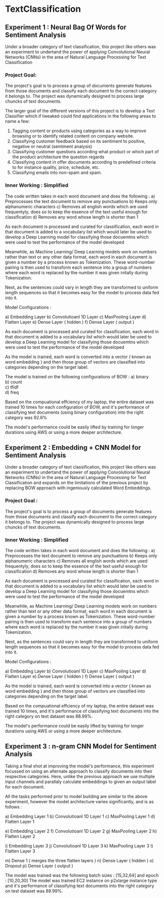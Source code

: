 # TextClassification

## Experiment 1 : Neural Bag Of Words for Sentiment Analysis 

Under a broader category of text classification, this project like others was an experiment to undertand the power of applying
Convolutional Neural Networks (CNNs) in the area of Natural Language Processing for Text Classification

### Project Goal:

The project's goal is to process a group of documents  generate features from those documents and classify each document 
to the correct category it belongs to. The project was dynamically designed to process large chuncks of text documents.

The larger goal of the different versions of this project is to develop a Text Classifier which if tweaked could 
find applications in the following areas to name a few: 

1) Tagging content or products using categories as a way to improve browsing or to identify related content on company website.
2) Classifying customer feedback based on its sentiment to positive, negative or neutral (sentiment analysis)
3) Classifying customer questions according what product or which part of the product architecture the question regards
4) Classifying content in offer documents according to predefined criteria to for instance quality, price, schedule, etc.
5) Classifying emails into non-spam and spam.

### Inner Working : Simplified

The code written takes in each word document and does the following :
a) Preprocesses the text document to remove any punctuations
b) Keeps only alphanumeric characters
c) Removes all english words which are used frequentyly, does so to keep the essence of the text useful enough for classification
d) Removes any word whose length is shorter than 1 

As each document is processed and curated for classification, each word in that document is added to a vocabulary list which 
would later be used to develop a Deep Learning model for classifying those docuemtns which were used to test the performance
of the model developed

Meanwhile, as Machine Learning/ Deep Learning models work on numbers rather than text or any other data format, each word in 
each document is given a number by a process known as Tokenization. These word-number pairing is then used to transform each
sentence into a group of numbers  where each word is replaced by the number it was given initally during Tokenization.

Next, as the sentences could vary in length they are transformed to uniform length sequences so that it becomes easy for the 
model to process data fed into it.

Model Configurations :

a) Embedding Layer
b) Convolutioanl 1D Layer
c) MaxPooling Layer
d) Flatten Layer
e) Dense Layer ( hidden )
f) Dense Layer ( output )

As each document is processed and curated for classification, each word in that document is added to a vocabulary list which 
would later be used to develop a Deep Learning model for classifying those docuemtns which were used to test the performance
of the model developed


As the model is trained, each word is converted into a vector ( known as word embedding ) and then those group of vectors are 
classified into categories depending on the target label.

The model is trained on the following configurations of BOW :
a) binary	
b) count	
c) tfidf	
d) freq

Based on the compuational effciency of my laptop, the entire dataset was trained 10 times for each configuration of BOW, and it's  performance of classifying text documents (using binary configuration) into the right category was 92.6%

The model's performance could be easily lifted by training for longer durations using AWS or using a more deeper architecture.


## Experiment 2 : Embedding + CNN Model for Sentiment Analysis 

Under a broader category of text classification, this project like others was an experiment to undertand the power of applying
Convolutional Neural Networks (CNNs) in the area of Natural Language Processing for Text Classification and expands on the 
limitations of the previous project by replacing BOW approach with ingeniously calculated Word Embeddings.

### Project Goal :

The project's goal is to process a group of documents  generate features from those documents and classify each document 
to the correct category it belongs to. The project was dynamically designed to process large chuncks of text documents.

### Inner Working : Simplified

The code written takes in each word document and does the following :
a) Preprocesses the text document to remove any punctuations
b) Keeps only alphanumeric characters
c) Removes all english words which are used frequentyly, does so to keep the essence of the text useful enough for classification
d) Removes any word whose length is shorter than 1 

As each document is processed and curated for classification, each word in that document is added to a vocabulary list which 
would later be used to develop a Deep Learning model for classifying those docuemtns which were used to test the performance
of the model developed

Meanwhile, as Machine Learning/ Deep Learning models work on numbers rather than text or any other data format, each word in 
each document is given a number by a process known as Tokenization. These word-number pairing is then used to transform each
sentence into a group of numbers  where each word is replaced by the number it was given initally during Tokenization.

Next, as the sentences could vary in length they are transformed to uniform length sequences so that it becomes easy for the 
model to process data fed into it.

Model Configurations :

a) Embedding Layer
b) Convolutioanl 1D Layer
c) MaxPooling Layer
d) Flatten Layer
e) Dense Layer ( hidden )
f) Dense Layer ( output )

As the model is trained, each word is converted into a vector ( known as word embedding ) and then those group of vectors are 
classified into categories depending on the target label.

Based on the compuational effciency of my laptop, the entire dataset was trained 10 times, and it's performance of classifying 
text documents into the right category on test dataset was 88.99%. 

The model's performance could be easily lifted by training for longer durations using AWS or using a more deeper architecture.


## Experiment 3 : n-gram CNN Model for Sentiment Analysis

Taking a final shot at improving the model's performance, this experiment focussed on using an alternate approach to classify
documents into their respective categories. Here, unlike the previous approach we use multiple input channels and parallaly 
calculate embeddings to given an output label for each document.

All the tasks performed prior to model building are similar to the above experiment, however the model architecture varies 
significantly, and is as follows : 

a) Embedding Layer 1
b) Convolutioanl 1D Layer 1
c) MaxPooling Layer 1
d) Flatten Layer 1

e) Embedding Layer 2
f) Convolutioanl 1D Layer 2
g) MaxPooling Layer 2
h) Flatten Layer 2

i) Embedding Layer 3
j) Convolutioanl 1D Layer 3
k) MaxPooling Layer 3
l) Flatten Layer 3

m) Dense 1 ( merges the three flatten layers )
n) Dense Layer ( hidden )
o) Dropout
p) Dense Layer ( output )

The model was trained was the following batch sizes  : [15,32,64] and epoch : [10,20,30]
The model was trained EC2 instance on p2xlarge instance type and it's performance of classifying text documents into the 
right category on test dataset was 88.99%. 

